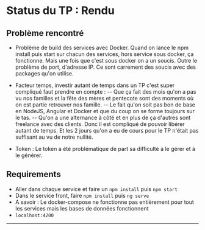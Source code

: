 # Status du TP : Rendu

## Problème rencontré
- Problème de build des services avec Docker. Quand on lance le npm install puis start sur chacun des services, hors service sous docker, ça fonctionne. Mais une fois que c'est sous docker on a un soucis. Outre le problème de port, d'adresse IP. Ce sont carrement des soucis avec des packages qu'on utilise.

- Facteur temps, investir autant de temps dans un TP c'est super compliqué faut prendre en compte :
-- Que ça fait des mois qu'on a pas vu nos familles et la fête des mères et pentecote sont des moments où on est partie retrouver nos famille.
-- Le fait qu'on soit pas bon de base en NodeJS, Angular et Docker et que du coup on se forme toujours sur le tas.
-- Qu'on a une alternance à côté et en plus de ça d'autres sont freelance avec des clients.
Donc il est compliqué de pouvoir libérer autant de temps. Et les 2 jours qu'on a eu de cours pour le TP n'était pas suffisant au vu de notre nullité.

- Token : Le token a été problématique de part sa difficulté à le gérer et à le générer.

## Requirements
- Aller dans chaque service et faire un `npm install` puis `npm start`
- Dans le service front, faire `npm install` puis `ng serve`
- A savoir : Le docker-compose ne fonctionne pas entièrement pour tout les services mais les bases de données fonctionnent
- `localhost:4200`

-----------------